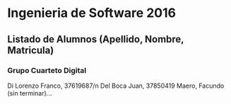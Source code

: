 # Ingenieria de Software 2016


## Listado de Alumnos (Apellido, Nombre, Matricula)
### Grupo Cuarteto Digital

Di Lorenzo Franco, 37619687/n
Del Boca Juan, 37850419
Maero, Facundo
(sin terminar)...